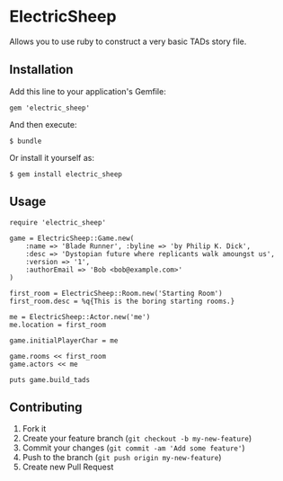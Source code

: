 # ElectricSheep

Allows you to use ruby to construct a very basic TADs story file.

## Installation

Add this line to your application's Gemfile:

    gem 'electric_sheep'

And then execute:

    $ bundle

Or install it yourself as:

    $ gem install electric_sheep

## Usage

	require 'electric_sheep'

	game = ElectricSheep::Game.new(
		:name => 'Blade Runner', :byline => 'by Philip K. Dick',
		:desc => 'Dystopian future where replicants walk amoungst us',
		:version => '1',
		:authorEmail => 'Bob <bob@example.com>'
	)

	first_room = ElectricSheep::Room.new('Starting Room')
	first_room.desc = %q{This is the boring starting rooms.}

	me = ElectricSheep::Actor.new('me')
	me.location = first_room

	game.initialPlayerChar = me

	game.rooms << first_room
	game.actors << me

	puts game.build_tads

## Contributing

1. Fork it
2. Create your feature branch (`git checkout -b my-new-feature`)
3. Commit your changes (`git commit -am 'Add some feature'`)
4. Push to the branch (`git push origin my-new-feature`)
5. Create new Pull Request
